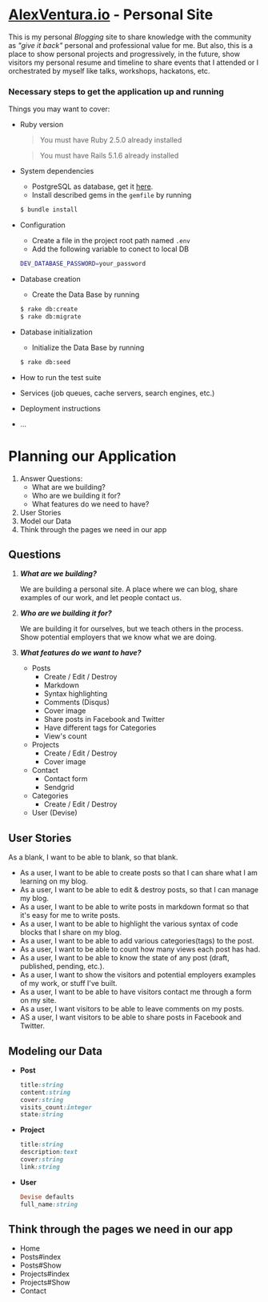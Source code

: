 # [AlexVentura.io](https://alexventura.io) - Personal Site

This is my personal _Blogging_ site to share knowledge with the community as _"give it back"_ personal and professional value for me. But also, this is a place to show personal projects and progressively, in the future, show visitors my personal resume and timeline to share events that I attended or I orchestrated by myself like talks, workshops, hackatons, etc.

### Necessary steps to get the application up and running

Things you may want to cover:

* Ruby version
	> You must have Ruby 2.5.0 already installed

	> You must have Rails 5.1.6 already installed
* System dependencies
	* PostgreSQL as database, get it [here](http://postgresapp.com).
	* Install described gems in the `gemfile` by running
	```sh
	$ bundle install
	```
* Configuration
	* Create a file in the project root path named `.env`
	* Add the following variable to conect to local DB
	```sh
	DEV_DATABASE_PASSWORD=your_password
	```
* Database creation
	* Create the Data Base by running
	```sh
	$ rake db:create
	$ rake db:migrate
	```
* Database initialization
	* Initialize the Data Base by running
	```sh
	$ rake db:seed
	```
* How to run the test suite

* Services (job queues, cache servers, search engines, etc.)

* Deployment instructions

* ...

# Planning our Application

1. Answer Questions:
	- What are we building?
	- Who are we building it for?
	- What features do we need to have?
2. User Stories
3. Model our Data
4. Think through the pages we need in our app

## Questions

1. **_What are we building?_**

	We are building a personal site. A place where we can blog, share examples of our work, and let people contact us.

2. **_Who are we building it for?_**

	We are building it for ourselves, but we teach others in the process. Show potential employers that we know what we are doing.

3. **_What features do we want to have?_**
	- Posts
		- Create / Edit / Destroy
		- Markdown
		- Syntax highlighting
		- Comments (Disqus)
		- Cover image
		- Share posts in Facebook and Twitter
		- Have different tags for Categories
		- View's count
	- Projects
		- Create / Edit / Destroy
		- Cover image
	- Contact
		- Contact form
		- Sendgrid
	- Categories
		- Create / Edit / Destroy
	- User (Devise)

## User Stories

As a blank, I want to be able to blank, so that blank.

- As a user, I want to be able to create posts so that I can share what I am learning on my blog.
- As a user, I want to be able to edit & destroy posts, so that I can manage my blog.
- As a user, I want to be able to write posts in markdown format so that it's easy for me to write posts.
- As a user, I want to be able to highlight the various syntax of code blocks that I share on my blog.
- As a user, I want to be able to add various categories(tags) to the post.
- As a user, I want to be able to count how many views each post has had.
- As a user, I want to be able to know the state of any post (draft, published, pending, etc.).
- As a user, I want to show the visitors and potential employers examples of my work, or stuff I've built.
- As a user, I want to be able to have visitors contact me through a form on my site.
- As a user, I want visitors to be able to leave comments on my posts.
- AS a user, I want visitors to be able to share posts in Facebook and Twitter.

## Modeling our Data

- **Post**

	```ruby
	title:string
	content:string
	cover:string
	visits_count:integer
	state:string
	```

- **Project**

	```ruby
	title:string
	description:text
	cover:string
	link:string
	```

- **User**

	```ruby
	Devise defaults
	full_name:string
	```

## Think through the pages we need in our app

- Home
- Posts#index
- Posts#Show
- Projects#index
- Projects#Show
- Contact
